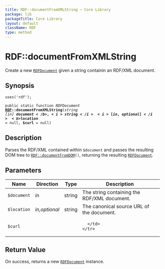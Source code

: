 ```yaml
---
title: RDF::documentFromXMLString — Core Library
package: lib
packageTitle: Core Library
layout: default
className: RDF
type: method
---
```


# RDF::documentFromXMLString

Create a new <code><a href="RDFDocument">RDFDocument</a></code> given a string containin an RDF/XML
document.

## Synopsis

<code>uses('rdf');</code>

<code>public static function <i>RDFDocument</i> <b><a href="RDF">RDF</a>::documentFromXMLString</b>(<i>string</i> <i>[in]</i> <b>$document</b>, <i>string</i> <i>[in,optional]</i> <b>$location</b> = null, <b>$curl</b> = null)</code>

## Description

Parses the RDF/XML contained within <code class="keyword">$document</code> and passes the
resulting DOM tree to <code><a href="RDF%3A%3AdocumentFromDOM">RDF::documentFromDOM</a>()</code>, returning the resulting
<code><a href="RDFDocument">RDFDocument</a></code>.

## Parameters

<table>
  <thead>
    <tr>
      <th>Name</th>
      <th>Direction</th>
      <th>Type</th>
      <th>Description</th>
    </tr>
  </thead>
  <tbody>
    <tr>
      <td><code>$document</code>
      <td><i>in</i></td>
      <td>string</td>
      <td>
The string containing the RDF/XML document.
      </td>
    </tr>
    <tr>
      <td><code>$location</code>
      <td><i>in,optional</i></td>
      <td>string</td>
      <td>
The canonical source URL of the
document.
      </td>
    </tr>
    <tr>
      <td><code>$curl</code>
      <td><i></i></td>
      <td></td>
      <td>

      </td>
    </tr>
  </tbody>
</table>

## Return Value

On success, returns a new <code><a href="RDFDocument">RDFDocument</a></code> instance.

